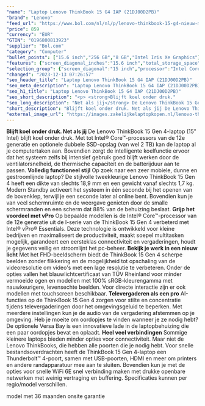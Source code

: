 ```yaml
---
"name": "Laptop Lenovo ThinkBook 15 G4 IAP (21DJ00D2PB)"
"brand": "Lenovo"
"feed_url": "https://www.bol.com/nl/nl/p/lenovo-thinkbook-15-g4-nieuw-model-i5-1235u-notebook-39-6-cm-full-hd-intel-core-i5-8-gb-ddr4-sdram-256-gb-ssd-wi-fi-6-windows-11-pro-grijs-3-jaar-onsite-garantie-zakelijk-model/9300000114113041"
"price": 859
"currency": "EUR"
"GTIN": "0196800813923"
"supplier": "Bol.com"
"category": "Computer"
"bullet_points": ["15.6 inch","256 GB","8 GB","Intel Iris Xe Graphics"]
"features": {"screen_diagonal_inches":"15.6 inch","total_storage_space":"256 GB","memory_size":"8 GB","graphics_card":"Intel Iris Xe Graphics"}
"selection_group": {"screen_diagonal":"15 inch","processor":"Intel Core i5","changed_price_past_3_days":false,"product_family":"ThinkBook"}
"changed": "2023-12-13 07:26:57"
"seo_header_title": "Laptop Lenovo ThinkBook 15 G4 IAP (21DJ00D2PB)"
"seo_meta_description": "Laptop Lenovo ThinkBook 15 G4 IAP (21DJ00D2PB)"
"seo_h1_title": "Laptop Lenovo ThinkBook 15 G4 IAP (21DJ00D2PB)"
"seo_short_description": "<p> <strong>Blijft koel onder druk."
"seo_long_description": "Net als jij</strong> De Lenovo ThinkBook 15 Gen 4-laptop (15\" Intel) blijft koel onder druk. Met tot Intel® Core™-processors van de 12e generatie en optionele dubbele SSD-opslag (van wel 2 TB) kan de laptop al je computertaken aan. Bovendien zorgt de intelligente koelfunctie ervoor dat het systeem zelfs bij intensief gebruik goed blijft werken door de ventilatorsnelheid, de thermische capaciteit en de batterijduur aan te passen. <strong>Volledig functioneel stijl</strong> Op zoek naar een zeer mobiele, dunne en gestroomlijnde laptop? De stijlvolle tweekleurige Lenovo ThinkBook 15 Gen 4 heeft een dikte van slechts 18,9 mm en een gewicht vanaf slechts 1,7 kg. Modern Standby activeert het systeem in één seconde bij het openen van de bovenklep, terwijl je een seconde later al online bent. Bovendien kun je van veel schermruimte en de weergave genieten door de smalle schermranden en een scherm dat 88% van de behuizing beslaat. <strong>Grijp het voordeel met vPro</strong> Op bepaalde modellen is de Intel® Core™-processor van de 12e generatie uit de I-serie van de ThinkBook 15 Gen 4 verbeterd met Intel® vPro® Essentials. Deze technologie is ontwikkeld voor kleine bedrijven en maximaliseert de productiviteit, maakt soepel multitasken mogelijk, garandeert een eersteklas connectiviteit en vergaderingen, houdt je gegevens veilig en stroomlijnt het pc-beheer. <strong>Bekijk je werk in een nieuw licht</strong> Met het FHD-beeldscherm biedt de ThinkBook 15 Gen 4 scherpe beelden zonder flikkering en de mogelijkheid tot opschaling van de videoresolutie om video's met een lage resolutie te verbeteren. Onder de opties vallen het blauwlichtcertificaat van TÜV Rheinland voor minder vermoeide ogen en modellen met 100% sRGB-kleurengamma met nauwkeurigere, levensechte beelden. Voor directe interactie zijn er ook modellen met touchscreen beschikbaar. <strong>Televergaderen als een pro</strong> AI-functies op de ThinkBook 15 Gen 4 zorgen voor stilte en concentratie tijdens televergaderingen door het omgevingsgeluid te beperken. Met meerdere instellingen kun je de audio van de vergadering afstemmen op je omgeving. Heb je moeite om oordopjes te vinden wanneer je ze nodig hebt? De optionele Versa Bay is een innovatieve lade in de laptopbehuizing die een paar oordopjes bevat en oplaadt. <strong>Heel veel verbindingen</strong> Sommige kleinere laptops bieden minder opties voor connectiviteit. Maar niet de Lenovo ThinkBooks, die hebben alle poorten die je nodig hebt. Voor snelle bestandsoverdrachten heeft de ThinkBook 15 Gen 4-laptop een Thunderbolt™ 4-poort, samen met USB-poorten, HDMI en meer om printers en andere randapparatuur mee aan te sluiten. Bovendien kun je met de opties voor snelle WiFi 6E snel verbinding maken met drukke openbare netwerken met weinig vertraging en buffering. Specificaties kunnen per regio/model verschillen. </p> <p>  </p> <p> model met 36 maanden onsite garantie </p>"
"short_description": "Blijft koel onder druk. Net als jij De Lenovo ThinkBook 15 Gen 4-laptop (15\" Intel) blijft koel onder druk. Met tot Intel® Core™-processors van de 12e generatie en optionele dubbele SSD-opslag (van wel 2 TB) kan de laptop al je computertaken aan. Bovendien zorgt de intelligente koelfunctie ervoor dat het systeem zelfs bij intensief gebruik goed blijft werken door de ventilatorsnelheid, de thermische capaciteit en de batterijduur aan te passen. Volledig functioneel stijl Op zoek naar een zeer mobiele, dunne en gestroomlijnde laptop? De stijlvolle tweekleurige Lenovo ThinkBook 15 Gen 4 heeft een dikte van slechts 18,9 mm en een gewicht vanaf slechts 1,7 kg. Modern Standby activeert het systeem in één seconde bij het openen van de bovenklep, terwijl je een seconde later al online bent. Bovendien kun je van veel schermruimte en de weergave genieten door de smalle schermranden en een scherm dat 88% van de behuizing beslaat. Grijp het voordeel met vPro Op bepaalde modellen is de Intel® Core™-processor van de 12e generatie uit de I-serie van de ThinkBook 15 Gen 4 verbeterd met Intel® vPro® Essentials. Deze technologie is ontwikkeld voor kleine bedrijven en maximaliseert de productiviteit, maakt soepel multitasken mogelijk, garandeert een eersteklas connectiviteit en vergaderingen, houdt je gegevens veilig en stroomlijnt het pc-beheer. Bekijk je werk in een nieuw licht Met het FHD-beeldscherm biedt de ThinkBook 15 Gen 4 scherpe beelden zonder flikkering en de mogelijkheid tot opschaling van de videoresolutie om video's met een lage resolutie te verbeteren. Onder de opties vallen het blauwlichtcertificaat van TÜV Rheinland voor minder vermoeide ogen en modellen met 100% sRGB-kleurengamma met nauwkeurigere, levensechte beelden. Voor directe interactie zijn er ook modellen met touchscreen beschikbaar. Televergaderen als een pro AI-functies op de ThinkBook 15 Gen 4 zorgen voor stilte en concentratie tijdens televergaderingen door het omgevingsgeluid te beperken. Met meerdere instellingen kun je de audio van de vergadering afstemmen op je omgeving. Heb je moeite om oordopjes te vinden wanneer je ze nodig hebt? De optionele Versa Bay is een innovatieve lade in de laptopbehuizing die een paar oordopjes bevat en oplaadt. Heel veel verbindingen Sommige kleinere laptops bieden minder opties voor connectiviteit. Maar niet de Lenovo ThinkBooks, die hebben alle poorten die je nodig hebt. Voor snelle bestandsoverdrachten heeft de ThinkBook 15 Gen 4-laptop een Thunderbolt™ 4-poort, samen met USB-poorten, HDMI en meer om printers en andere randapparatuur mee aan te sluiten. Bovendien kun je met de opties voor snelle WiFi 6E snel verbinding maken met drukke openbare netwerken met weinig vertraging en buffering. Specificaties kunnen per regio/model verschillen. model met 36 maanden onsite garantie"
"external_image_url": "https://images.zakelijkelaptopkopen.nl/lenovo-thinkbook-15-g4-nieuw-model-i5-1235u-notebook-39-6-cm-full-hd-intel-core-i5-8-gb-ddr4-sdram-256-gb-ssd-wi-fi-6-windows-11-pro-grijs-3-jaar-onsite-garantie-zakelijk-model.webp"
---
```


<p> <strong>Blijft koel onder druk. Net als jij</strong> De Lenovo ThinkBook 15 Gen 4-laptop (15" Intel) blijft koel onder druk. Met tot Intel® Core™-processors van de 12e generatie en optionele dubbele SSD-opslag (van wel 2 TB) kan de laptop al je computertaken aan. Bovendien zorgt de intelligente koelfunctie ervoor dat het systeem zelfs bij intensief gebruik goed blijft werken door de ventilatorsnelheid, de thermische capaciteit en de batterijduur aan te passen. <strong>Volledig functioneel stijl</strong> Op zoek naar een zeer mobiele, dunne en gestroomlijnde laptop? De stijlvolle tweekleurige Lenovo ThinkBook 15 Gen 4 heeft een dikte van slechts 18,9 mm en een gewicht vanaf slechts 1,7 kg. Modern Standby activeert het systeem in één seconde bij het openen van de bovenklep, terwijl je een seconde later al online bent. Bovendien kun je van veel schermruimte en de weergave genieten door de smalle schermranden en een scherm dat 88% van de behuizing beslaat. <strong>Grijp het voordeel met vPro</strong> Op bepaalde modellen is de Intel® Core™-processor van de 12e generatie uit de I-serie van de ThinkBook 15 Gen 4 verbeterd met Intel® vPro® Essentials. Deze technologie is ontwikkeld voor kleine bedrijven en maximaliseert de productiviteit, maakt soepel multitasken mogelijk, garandeert een eersteklas connectiviteit en vergaderingen, houdt je gegevens veilig en stroomlijnt het pc-beheer. <strong>Bekijk je werk in een nieuw licht</strong> Met het FHD-beeldscherm biedt de ThinkBook 15 Gen 4 scherpe beelden zonder flikkering en de mogelijkheid tot opschaling van de videoresolutie om video's met een lage resolutie te verbeteren. Onder de opties vallen het blauwlichtcertificaat van TÜV Rheinland voor minder vermoeide ogen en modellen met 100% sRGB-kleurengamma met nauwkeurigere, levensechte beelden. Voor directe interactie zijn er ook modellen met touchscreen beschikbaar. <strong>Televergaderen als een pro</strong> AI-functies op de ThinkBook 15 Gen 4 zorgen voor stilte en concentratie tijdens televergaderingen door het omgevingsgeluid te beperken. Met meerdere instellingen kun je de audio van de vergadering afstemmen op je omgeving. Heb je moeite om oordopjes te vinden wanneer je ze nodig hebt? De optionele Versa Bay is een innovatieve lade in de laptopbehuizing die een paar oordopjes bevat en oplaadt. <strong>Heel veel verbindingen</strong> Sommige kleinere laptops bieden minder opties voor connectiviteit. Maar niet de Lenovo ThinkBooks, die hebben alle poorten die je nodig hebt. Voor snelle bestandsoverdrachten heeft de ThinkBook 15 Gen 4-laptop een Thunderbolt™ 4-poort, samen met USB-poorten, HDMI en meer om printers en andere randapparatuur mee aan te sluiten. Bovendien kun je met de opties voor snelle WiFi 6E snel verbinding maken met drukke openbare netwerken met weinig vertraging en buffering. Specificaties kunnen per regio/model verschillen. </p> <p>   </p> <p> model met 36 maanden onsite garantie  </p>